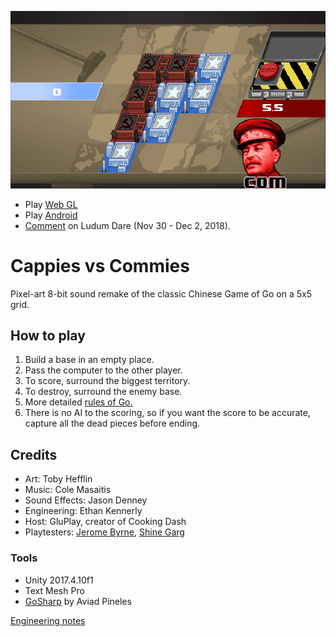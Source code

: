 ![Screenshot](screenshot.png)

- Play [Web GL](http://finegamedesign.com/cappiesvscommies/webgl/index.html)
- Play [Android](http://finegamedesign.com/cappiesvscommies/cappiesvscommies.apk)
- [Comment](https://ldjam.com/events/ludum-dare/43/cappies-vs-commies) on Ludum Dare (Nov 30 - Dec 2, 2018).

# Cappies vs Commies

Pixel-art 8-bit sound remake of the classic Chinese Game of Go on a 5x5 grid.

## How to play

1. Build a base in an empty place.
1. Pass the computer to the other player.
1. To score, surround the biggest territory.
1. To destroy, surround the enemy base.
1. More detailed [rules of Go.](https://senseis.xmp.net/?BasicRulesOfGo)
1. There is no AI to the scoring, so if you want the score to be accurate, capture all the dead pieces before ending.

## Credits

- Art: Toby Hefflin
- Music: Cole Masaitis
- Sound Effects: Jason Denney
- Engineering: Ethan Kennerly
- Host: GluPlay, creator of Cooking Dash
- Playtesters:
[Jerome Byrne](playtesters.md#jerome-byrne),
[Shine Garg](playtesters.md#shine-garg)

### Tools

- Unity 2017.4.10f1
- Text Mesh Pro
- [GoSharp](https://github.com/paviad/GoSharp) by Aviad Pineles

[Engineering notes](engineering.md)
